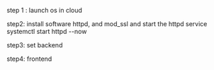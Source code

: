 step 1 : launch os in cloud

step2: install software httpd, and mod_ssl and start the httpd service 
systemctl start httpd --now

step3: set backend

step4: frontend

